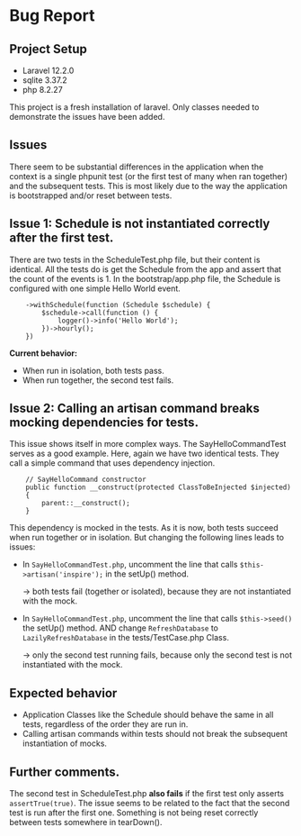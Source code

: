 # Bug Report
## Project Setup
* Laravel 12.2.0
* sqlite 3.37.2
* php 8.2.27

This project is a fresh installation of laravel. Only classes needed to demonstrate the issues have been added.

## Issues
There seem to be substantial differences in the application when the context is a single phpunit test (or the first test
of many when ran together) and the subsequent tests. This is most likely due to the way the application is bootstrapped and/or
reset between tests.

## Issue 1: Schedule is not instantiated correctly after the first test.
There are two tests in the ScheduleTest.php file, but their content is identical.
All the tests do is get the Schedule from the app and assert that the count of the events is 1.
In the bootstrap/app.php file, the Schedule is configured with one simple Hello World event.
```
    ->withSchedule(function (Schedule $schedule) {
        $schedule->call(function () {
            logger()->info('Hello World');
        })->hourly();
    })
```
**Current behavior:**
* When run in isolation, both tests pass. 
* When run together, the second test fails. 


## Issue 2: Calling an artisan command breaks mocking dependencies for tests.
This issue shows itself in more complex ways. The SayHelloCommandTest serves as a good example.
Here, again we have two identical tests. They call a simple command that uses dependency injection. 
```
    // SayHelloCommand constructor
    public function __construct(protected ClassToBeInjected $injected)
    {
        parent::__construct();
    }
```
This dependency is mocked in the tests.
As it is now, both tests succeed when run together or in isolation. But changing the following lines leads to issues:
* In `SayHelloCommandTest.php`, uncomment the line that calls `$this->artisan('inspire');` in the setUp() method.

    -> both tests fail (together or isolated), because they are not instantiated with the mock.
* In `SayHelloCommandTest.php`, uncomment the line that calls  `$this->seed()` the setUp() method.
  AND change `RefreshDatabase` to `LazilyRefreshDatabase` in the tests/TestCase.php Class.
    
    -> only the second test running fails, because only the second test is not instantiated with the mock.


## Expected behavior
* Application Classes like the Schedule should behave the same in all tests, regardless of the order they are run in.
* Calling artisan commands within tests should not break the subsequent instantiation of mocks.

## Further comments.
The second test in ScheduleTest.php **also fails** if the first test only asserts `assertTrue(true)`. The issue seems to be related to the 
fact that the second test is run after the first one. Something is not being reset correctly between tests somewhere in tearDown().
